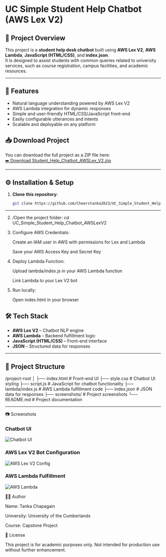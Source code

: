 # UC Simple Student Help Chatbot (AWS Lex V2)

## 📌 Project Overview
This project is a **student help desk chatbot** built using **AWS Lex V2**, **AWS Lambda**, **JavaScript (HTML/CSS)**, and **index.json**.  
It is designed to assist students with common queries related to university services, such as course registration, campus facilities, and academic resources.

---

## 🚀 Features
- Natural language understanding powered by AWS Lex V2
- AWS Lambda integration for dynamic responses
- Simple and user-friendly HTML/CSS/JavaScript front-end
- Easily configurable utterances and intents
- Scalable and deployable on any platform

## 📥 Download Project
You can download the full project as a ZIP file here:  
[➡️ Download Student_Help_Chatbot_AWSLex_V2.zip](https://github.com/Cheerstanka2023/UC_Simple_Student_Help_Chatbot_AWSLexV2/raw/main/Student_Help_Chatbot_AWSLex_V2.zip)

---

## ⚙️ Installation & Setup
1. **Clone this repository**:
   ```bash
   git clone https://github.com/Cheerstanka2023/UC_Simple_Student_Help_Chatbot_AWSLexV2.git

---
2. /Open the project folder:
   cd UC_Simple_Student_Help_Chatbot_AWSLexV2

3. Configure AWS Credentials:

   Create an IAM user in AWS with permissions for Lex and Lambda

   Save your AWS Access Key and Secret Key

4. Deploy Lambda Function:

   Upload lambda/index.js in your AWS Lambda function

   Link Lambda to your Lex V2 bot

5. Run locally:

   Open index.html in your browser

## 🛠️ Tech Stack
- **AWS Lex V2** – Chatbot NLP engine
- **AWS Lambda** – Backend fulfillment logic
- **JavaScript (HTML/CSS)** – Front-end interface
- **JSON** – Structured data for responses

---

## 📂 Project Structure
/project-root
│
├── index.html # Front-end UI
├── style.css # Chatbot UI styling
├── script.js # JavaScript for chatbot functionality
├── lambda/index.js # AWS Lambda fulfillment code
├── index.json # JSON data for responses
├── screenshots/ # Project screenshots
└── README.md # Project documentation

---
📷 Screenshots

### Chatbot UI
![Chatbot UI](screenshots/chatbot_ui.png)

### AWS Lex V2 Bot Configuration
![AWS Lex V2 Config](screenshots/lex_config.png)

### AWS Lambda Fulfillment
![AWS Lambda](screenshots/lambda_code.png)


👨‍🎓 Author

Name: Tanka Chapagain

University: University of the Cumberlands

Course: Capstone Project


📜 License

This project is for academic purposes only. Not intended for production use without further enhancement.


